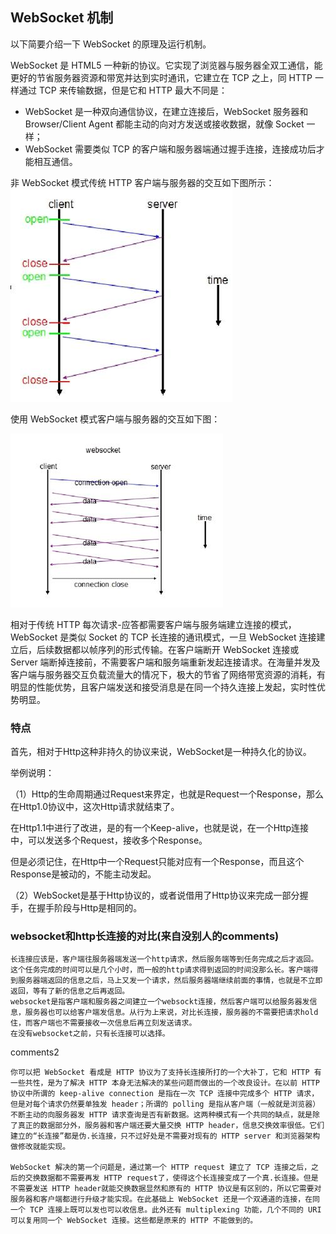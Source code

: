 ## WebSocket 机制
以下简要介绍一下 WebSocket 的原理及运行机制。

WebSocket 是 HTML5 一种新的协议。它实现了浏览器与服务器全双工通信，能更好的节省服务器资源和带宽并达到实时通讯，它建立在 TCP 之上，同 HTTP 一样通过 TCP 来传输数据，但是它和 HTTP 最大不同是：

 - WebSocket 是一种双向通信协议，在建立连接后，WebSocket 服务器和 Browser/Client Agent 都能主动的向对方发送或接收数据，就像 Socket 一样；
 - WebSocket 需要类似 TCP 的客户端和服务器端通过握手连接，连接成功后才能相互通信。

非 WebSocket 模式传统 HTTP 客户端与服务器的交互如下图所示：
![](image/websocket1.jpg)

使用 WebSocket 模式客户端与服务器的交互如下图：

![](image/websocket2.jpg)

相对于传统 HTTP 每次请求-应答都需要客户端与服务端建立连接的模式，WebSocket 是类似 Socket 的 TCP 长连接的通讯模式，一旦 WebSocket 连接建立后，后续数据都以帧序列的形式传输。在客户端断开 WebSocket 连接或 Server 端断掉连接前，不需要客户端和服务端重新发起连接请求。在海量并发及客户端与服务器交互负载流量大的情况下，极大的节省了网络带宽资源的消耗，有明显的性能优势，且客户端发送和接受消息是在同一个持久连接上发起，实时性优势明显。

### 特点
首先，相对于Http这种非持久的协议来说，WebSocket是一种持久化的协议。

举例说明：

（1）Http的生命周期通过Request来界定，也就是Request一个Response，那么在Http1.0协议中，这次Http请求就结束了。

在Http1.1中进行了改进，是的有一个Keep-alive，也就是说，在一个Http连接中，可以发送多个Request，接收多个Response。

但是必须记住，在Http中一个Request只能对应有一个Response，而且这个Response是被动的，不能主动发起。

（2）WebSocket是基于Http协议的，或者说借用了Http协议来完成一部分握手，在握手阶段与Http是相同的。

### websocket和http长连接的对比(来自没别人的comments)
    长连接应该是，客户端往服务器端发送一个http请求，然后服务端等到任务完成之后才返回。这个任务完成的时间可以是几个小时，而一般的http请求得到返回的时间没那么长。客户端得到服务器端返回的信息之后，马上又发一个请求，然后服务器端继续前面的事情，也就是不立即返回，等有了新的信息之后再返回。
    websocket是指客户端和服务器之间建立一个websockt连接，然后客户端可以给服务器发信息，服务器也可以给客户端发信息。从行为上来说，对比长连接，服务器的不需要把请求hold住，而客户端也不需要接收一次信息后再立刻发送请求。
    在没有websocket之前，只有长连接可以选择。

comments2

    你可以把 WebSocket 看成是 HTTP 协议为了支持长连接所打的一个大补丁，它和 HTTP 有一些共性，是为了解决 HTTP 本身无法解决的某些问题而做出的一个改良设计。在以前 HTTP 协议中所谓的 keep-alive connection 是指在一次 TCP 连接中完成多个 HTTP 请求，但是对每个请求仍然要单独发 header；所谓的 polling 是指从客户端（一般就是浏览器）不断主动的向服务器发 HTTP 请求查询是否有新数据。这两种模式有一个共同的缺点，就是除了真正的数据部分外，服务器和客户端还要大量交换 HTTP header，信息交换效率很低。它们建立的“长连接”都是伪.长连接，只不过好处是不需要对现有的 HTTP server 和浏览器架构做修改就能实现。
    
    WebSocket 解决的第一个问题是，通过第一个 HTTP request 建立了 TCP 连接之后，之后的交换数据都不需要再发 HTTP request了，使得这个长连接变成了一个真.长连接。但是不需要发送 HTTP header就能交换数据显然和原有的 HTTP 协议是有区别的，所以它需要对服务器和客户端都进行升级才能实现。在此基础上 WebSocket 还是一个双通道的连接，在同一个 TCP 连接上既可以发也可以收信息。此外还有 multiplexing 功能，几个不同的 URI 可以复用同一个 WebSocket 连接。这些都是原来的 HTTP 不能做到的。
    
    
    
    
    